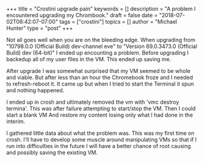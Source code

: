 +++
title = "Crostini upgrade pain"
keywords = []
description = "A problem I encountered upgrading my Chrombook."
draft = false
date = "2018-07-02T08:42:07-07:00"
tags = ["crostini"]
topics = []
author = "Michael Hunter"
type = "post"
+++

Not all goes well when you are on the bleeding edge.  When upgrading from
"10798.0.0 (Official Build) dev-channel eve" to "Version 69.0.3473.0 (Official Build) dev (64-bit)"
I ended up encounting a problem.  Before upgrading I backedup all of my user files in the VM.  This
ended up saving me.

After upgrade I was somewhat surprised that my VM seemed to be whole and viable.  But after less than
an hour the Chromebook froze and I needed to refresh-reboot it.  It came up but when I tried to start
the Terminal it spun and nothing happened.

I ended up in crosh and ultimately removed the vm with 'vmc destroy termina'.  This was after failure
attempting to start/stop the VM.  Then I could start a blank VM And restore my content losing only what
I had done in the interim.

I gathered little data about what the problem was.  This was my first time on crosh.  I'll have to
develop some muscle around manipulating VMs so that if I run into difficulties in the future I will
have a better chance of root causing and possibly saving the existing VM.
